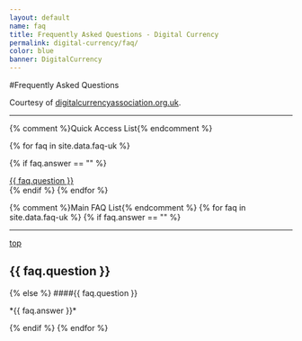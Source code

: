 ```yaml
---
layout: default
name: faq
title: Frequently Asked Questions - Digital Currency
permalink: digital-currency/faq/
color: blue
banner: DigitalCurrency
---
```


<a name="top"></a>

#Frequently Asked Questions

Courtesy of [digitalcurrencyassociation.org.uk](http://www.digitalcurrencyassociation.org.uk/digital-currency-101).

<hr>

{% comment %}Quick Access List{% endcomment %}
<div class="row">
{% for faq in site.data.faq-uk %}

{% if faq.answer == "<!-- INLINE FAQS -->" %}
<div class="col col-md-6">
	<a href="#{{ faq.section }}">{{ faq.question }}</a>
</div>
{% endif %}
{% endfor %}
</div>

{% comment %}Main FAQ List{% endcomment %}
{% for faq in site.data.faq-uk %}
{% if faq.answer == "<!-- INLINE FAQS -->" %}
<hr>
<span class="glyphicon glyphicon-arrow-up"><a href="#top">top</a></span>
<a name="{{ faq.section }}"><h2>{{ faq.question }}</h2></a>
{% else %}
####{{ faq.question }}
<span class="glyphicon glyphicon-hand-right"></span>
<p class="well answer">*{{ faq.answer }}*</p>
{% endif %}
{% endfor %}
